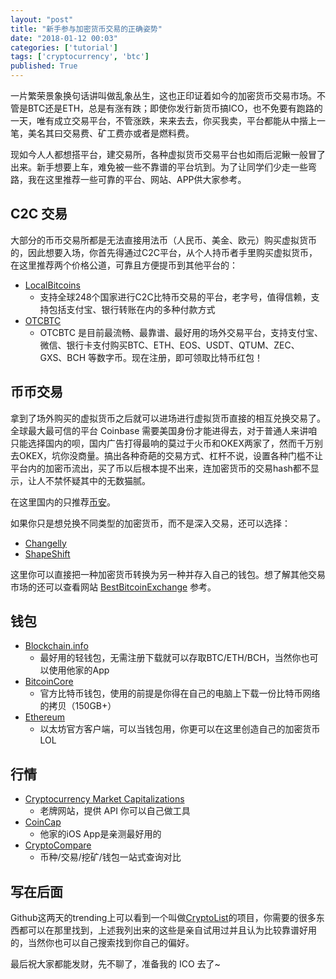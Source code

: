 ```yaml
---
layout: "post"
title: "新手参与加密货币交易的正确姿势"
date: "2018-01-12 00:03"
categories: ['tutorial']
tags: ['cryptocurrency', 'btc']
published: True
---
```


一片繁荣景象换句话讲叫做乱象丛生，这也正印证着如今的加密货币交易市场。不管是BTC还是ETH，总是有涨有跌；即使你发行新货币搞ICO，也不免要有跑路的一天，唯有成立交易平台，不管涨跌，来来去去，你买我卖，平台都能从中揩上一笔，美名其曰交易费、矿工费亦或者是燃料费。

现如今人人都想搭平台，建交易所，各种虚拟货币交易平台也如雨后泥鳅一般冒了出来。新手想要上车，难免被一些不靠谱的平台坑到。为了让同学们少走一些弯路，我在这里推荐一些可靠的平台、网站、APP供大家参考。

<!--more-->

## C2C 交易

大部分的币币交易所都是无法直接用法币（人民币、美金、欧元）购买虚拟货币的，因此想要入场，你首先得通过C2C平台，从个人持币者手里购买虚拟货币，在这里推荐两个价格公道，可靠且方便提币到其他平台的：

* [LocalBitcoins](https://localbitcoins.com/)
    - 支持全球248个国家进行C2C比特币交易的平台，老字号，值得信赖，支持包括支付宝、银行转账在内的多种付款方式
* [OTCBTC](https://otcbtc.com/referrals/WERYIS)
    - OTCBTC 是目前最流畅、最靠谱、最好用的场外交易平台，支持支付宝、微信、银行卡支付购买BTC、ETH、EOS、USDT、QTUM、ZEC、GXS、BCH 等数字币。现在注册，即可领取比特币红包！

## 币币交易

拿到了场外购买的虚拟货币之后就可以进场进行虚拟货币直接的相互兑换交易了。全球最大最可信的平台 Coinbase 需要美国身份才能进得去，对于普通人来讲咱只能选择国内的呗，国内广告打得最响的莫过于火币和OKEX两家了，然而千万别去OKEX，坑你没商量。搞出各种奇葩的交易方式、杠杆不说，设置各种门槛不让平台内的加密币流出，买了币以后根本提不出来，连加密货币的交易hash都不显示，让人不禁怀疑其中的无数猫腻。

在这里国内的只推荐[币安](https://www.binance.com/?ref=20768006)。

如果你只是想兑换不同类型的加密货币，而不是深入交易，还可以选择：

* [Changelly](https://changelly.com/?ref_id=7105b2a34cc8)
* [ShapeShift](https://shapeshift.io)

这里你可以直接把一种加密货币转换为另一种并存入自己的钱包。想了解其他交易市场的还可以查看网站 [BestBitcoinExchange](https://www.bestbitcoinexchange.io/) 参考。

## 钱包

* [Blockchain.info](https://blockchain.info/wallet/#/)
    - 最好用的轻钱包，无需注册下载就可以存取BTC/ETH/BCH，当然你也可以使用他家的App
* [BitcoinCore](https://bitcoin.org/en/download)
    - 官方比特币钱包，使用的前提是你得在自己的电脑上下载一份比特币网络的拷贝（150GB+）
* [Ethereum](https://www.ethereum.org/)
    - 以太坊官方客户端，可以当钱包用，你更可以在这里创造自己的加密货币LOL

## 行情

* [Cryptocurrency Market Capitalizations](https://coinmarketcap.com/)
    - 老牌网站，提供 API 你可以自己做工具
* [CoinCap](http://coincap.io/)
    - 他家的iOS App是亲测最好用的
* [CryptoCompare](https://www.cryptocompare.com/)
    - 币种/交易/挖矿/钱包一站式查询对比

## 写在后面

Github这两天的trending上可以看到一个叫做[CryptoList](https://github.com/coinpride/CryptoList)的项目，你需要的很多东西都可以在那里找到，上述我列出来的这些是亲自试用过并且认为比较靠谱好用的，当然你也可以自己搜索找到你自己的偏好。

最后祝大家都能发财，先不聊了，准备我的 ICO 去了~
